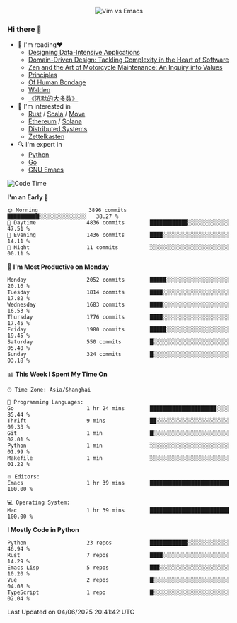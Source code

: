 <p align="center">
    <img src="https://gist.githubusercontent.com/coldnight/e696baffb094e71c96cb302118878eae/raw/40ea5053a6f66cc65f90f437e4173497da225958/banner.gif" alt="Vim vs Emacs" />
</p>

### Hi there 👋

- 📖 I'm reading❤️
    + [Designing Data-Intensive Applications](https://www.oreilly.com/library/view/designing-data-intensive-applications/9781491903063/)
    + [Domain-Driven Design: Tackling Complexity in the Heart of Software](https://www.dddcommunity.org/book/evans_2003/)
    + [Zen and the Art of Motorcycle Maintenance: An Inquiry into Values](https://en.wikipedia.org/wiki/Zen_and_the_Art_of_Motorcycle_Maintenance)
    + [Principles](https://www.principles.com/)
    + [Of Human Bondage](https://en.wikipedia.org/wiki/Of_Human_Bondage)
    + [Walden](https://en.wikipedia.org/wiki/Walden)
    + [《沉默的大多数》](https://en.wikipedia.org/wiki/Silent_majority)
- 🌱 I'm interested in
    + [Rust](https://www.rust-lang.org/) / [Scala](https://www.scala-lang.org/) / [Move](https://github.com/move-language/move/)
    + [Ethereum](https://ethereum.org/en/) / [Solana](https://solana.com/)
	+ [Distributed Systems](https://www.linuxzen.com/notes/topics/20200320174417_%E5%88%86%E5%B8%83%E5%BC%8F/)
	+ [Zettelkasten](https://www.linuxzen.com/notes/notes/20220120080920-slip_box/)
- 🔍 I'm expert in
    + [Python](https://www.python.org/)
    + [Go](https://go.dev/)
    + [GNU Emacs](https://www.gnu.org/software/emacs/)

<!--START_SECTION:waka-->
![Code Time](http://img.shields.io/badge/Code%20Time-3%2C255%20hrs%2045%20mins-blue)

**I'm an Early 🐤** 

```text
🌞 Morning                3896 commits        ██████████░░░░░░░░░░░░░░░   38.27 % 
🌆 Daytime                4836 commits        ████████████░░░░░░░░░░░░░   47.51 % 
🌃 Evening                1436 commits        ████░░░░░░░░░░░░░░░░░░░░░   14.11 % 
🌙 Night                  11 commits          ░░░░░░░░░░░░░░░░░░░░░░░░░   00.11 % 
```
📅 **I'm Most Productive on Monday** 

```text
Monday                   2052 commits        █████░░░░░░░░░░░░░░░░░░░░   20.16 % 
Tuesday                  1814 commits        ████░░░░░░░░░░░░░░░░░░░░░   17.82 % 
Wednesday                1683 commits        ████░░░░░░░░░░░░░░░░░░░░░   16.53 % 
Thursday                 1776 commits        ████░░░░░░░░░░░░░░░░░░░░░   17.45 % 
Friday                   1980 commits        █████░░░░░░░░░░░░░░░░░░░░   19.45 % 
Saturday                 550 commits         █░░░░░░░░░░░░░░░░░░░░░░░░   05.40 % 
Sunday                   324 commits         █░░░░░░░░░░░░░░░░░░░░░░░░   03.18 % 
```


📊 **This Week I Spent My Time On** 

```text
🕑︎ Time Zone: Asia/Shanghai

💬 Programming Languages: 
Go                       1 hr 24 mins        █████████████████████░░░░   85.44 % 
Thrift                   9 mins              ██░░░░░░░░░░░░░░░░░░░░░░░   09.33 % 
Git                      1 min               █░░░░░░░░░░░░░░░░░░░░░░░░   02.01 % 
Python                   1 min               ░░░░░░░░░░░░░░░░░░░░░░░░░   01.99 % 
Makefile                 1 min               ░░░░░░░░░░░░░░░░░░░░░░░░░   01.22 % 

🔥 Editors: 
Emacs                    1 hr 39 mins        █████████████████████████   100.00 % 

💻 Operating System: 
Mac                      1 hr 39 mins        █████████████████████████   100.00 % 
```

**I Mostly Code in Python** 

```text
Python                   23 repos            ████████████░░░░░░░░░░░░░   46.94 % 
Rust                     7 repos             ████░░░░░░░░░░░░░░░░░░░░░   14.29 % 
Emacs Lisp               5 repos             ███░░░░░░░░░░░░░░░░░░░░░░   10.20 % 
Vue                      2 repos             █░░░░░░░░░░░░░░░░░░░░░░░░   04.08 % 
TypeScript               1 repo              █░░░░░░░░░░░░░░░░░░░░░░░░   02.04 % 
```




 Last Updated on 04/06/2025 20:41:42 UTC
<!--END_SECTION:waka-->

